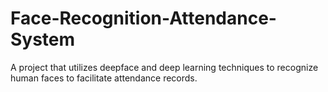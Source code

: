 # Face-Recognition-Attendance-System
A project that utilizes deepface and deep learning techniques to recognize human faces to facilitate attendance records.
